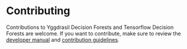 # Contributing

Contributions to Yggdrasil Decision Forests and Tensorflow Decision Forests are
welcome. If you want to contribute, make sure to review the
[developer manual](go/ydf_documentation/developer_manual.md)
and
[contribution guidelines](https://github.com/google/yggdrasil-decision-forests/blob/main/CONTRIBUTING.md).
